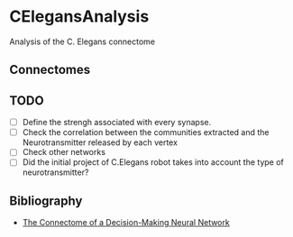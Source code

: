 # CElegansAnalysis
Analysis of the C. Elegans connectome

## Connectomes

## TODO
- [ ] Define the strengh associated with every synapse.
- [ ] Check the correlation between the communities extracted and the Neurotransmitter released by each vertex
- [ ] Check other networks
- [ ] Did the initial project of C.Elegans robot takes into account the type of neurotransmitter?

## Bibliography

- [The Connectome of a Decision-Making Neural Network](http://science.sciencemag.org/content/337/6093/437.full?ijkey=lgRX8mUnpCa/Q&keytype=ref&siteid=sci)
